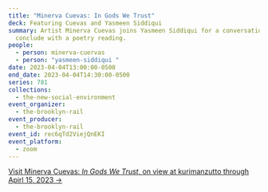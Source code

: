 ```yaml
---
title: "Minerva Cuevas: In Gods We Trust"
deck: Featuring Cuevas and Yasmeen Siddiqui
summary: Artist Minerva Cuevas joins Yasmeen Siddiqui for a conversation. We
  conclude with a poetry reading.
people:
  - person: minerva-cuervas
  - person: "yasmeen-siddiqui "
date: 2023-04-04T13:00:00-0500
end_date: 2023-04-04T14:30:00-0500
series: 781
collections:
  - the-new-social-environment
event_organizer:
  - the-brooklyn-rail
event_producer:
  - the-brooklyn-rail
event_id: rec6qTd2ViejQnEKI
event_platform:
  - zoom
---
```

[V﻿isit Minerva Cuevas: *In Gods We Trust*, on view at kurimanzutto through Apirl 15, 2023 →](https://www.kurimanzutto.com/exhibitions/minerva-cuevas-in-gods-we-trust#tab:slideshow)